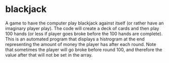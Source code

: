 # blackjack
A game to have the computer play blackjack against itself (or rather have an imaginary player play). The code will create a deck of cards and then play 100 hands (or less if player goes broke before the 100 hands are complete). This is an automated program that displays a histrogram at the end representing the amount of money the player has after each round. Note that sometimes the player will go broke before round 100, and therefore the value after that will not be set in the array. 
